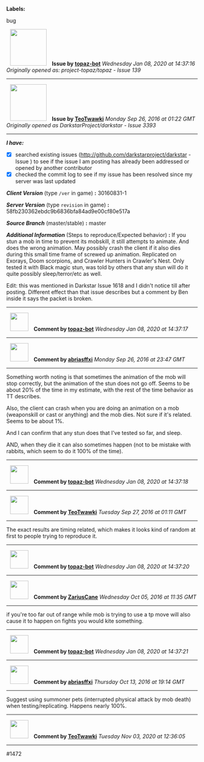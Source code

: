 **Labels:**

bug



<a href="https://github.com/topaz-bot"><img src="https://avatars3.githubusercontent.com/u/59651103?v=4" width="96" height="96" hspace="10"></img></a> **Issue by [topaz-bot](https://github.com/topaz-bot)**
_Wednesday Jan 08, 2020 at 14:37:16_
_Originally opened as: project-topaz/topaz - Issue 139_

----

<a href="https://github.com/TeoTwawki"><img src="https://avatars0.githubusercontent.com/u/6871475?v=4"  width="96" height="96" hspace="10"></img></a> **Issue by [TeoTwawki](https://github.com/TeoTwawki)**
_Monday Sep 26, 2016 at 01:22 GMT_
_Originally opened as DarkstarProject/darkstar - Issue 3393_

----

<!-- remove space and mark with 'x' between [] -->

**_I have:_**
- [x] searched existing issues (http://github.com/darkstarproject/darkstar - Issue ) to see if the issue I am posting has already been addressed or opened by another contributor
- [x] checked the commit log to see if my issue has been resolved since my server was last updated

<!-- Issues will be closed without being looked into if the following information is missing (unless its not applicable). -->

**_Client Version_** (type `/ver` in game) **:**
30160831-1

**_Server Version_** (type `revision` in game) **:**
58fb230362ebdc9b6836bfa84ad9e00cf80e517a

**_Source Branch_** (master/stable) **:**
master

**_Additional Information_** (Steps to reproduce/Expected behavior) **:**
If you stun a mob in time to prevent its mobskill, it still attempts to animate. And does the wrong animation. May possibly crash the client if it also dies during this small time frame of screwed up animation. Replicated on Exorays, Doom scorpions, and Crawler Hunters in Crawler's Nest. Only tested it with Black magic stun, was told by others that any stun will do it quite possibly sleep/terror/etc as well.

Edit: this was mentioned in Darkstar Issue 1618 and I didn't notice till after posting. Different effect than that issue describes but a comment by Ben inside it says the packet is broken.




----
<a href="https://github.com/topaz-bot"><img src="https://avatars3.githubusercontent.com/u/59651103?v=4" width="48" height="48" hspace="10"></img></a> **Comment by [topaz-bot](https://github.com/topaz-bot)**
_Wednesday Jan 08, 2020 at 14:37:17_

----

<a href="https://github.com/abriasffxi"><img src="https://avatars1.githubusercontent.com/u/20671885?v=4"  width="48" height="48" hspace="10"></img></a> **Comment by [abriasffxi](https://github.com/abriasffxi)**
_Monday Sep 26, 2016 at 23:47 GMT_

----

Something worth noting is that sometimes the animation of the mob will stop correctly, but the animation of the stun does not go off.  Seems to be about 20% of the time in my estimate, with the rest of the time behavior as TT describes.

Also, the client can crash when you are doing an animation on a mob (weaponskill or cast or anything) and the mob dies.  Not sure if it's related.  Seems to be about 1%.

And I can confirm that any stun does that I've tested so far, and sleep.

AND, when they die it can also sometimes happen (not to be mistake with rabbits, which seem to do it 100% of the time).




----
<a href="https://github.com/topaz-bot"><img src="https://avatars3.githubusercontent.com/u/59651103?v=4" width="48" height="48" hspace="10"></img></a> **Comment by [topaz-bot](https://github.com/topaz-bot)**
_Wednesday Jan 08, 2020 at 14:37:18_

----

<a href="https://github.com/TeoTwawki"><img src="https://avatars0.githubusercontent.com/u/6871475?v=4"  width="48" height="48" hspace="10"></img></a> **Comment by [TeoTwawki](https://github.com/TeoTwawki)**
_Tuesday Sep 27, 2016 at 01:11 GMT_

----

The exact results are timing related, which makes it looks kind of random at first to people trying to reproduce it.




----
<a href="https://github.com/topaz-bot"><img src="https://avatars3.githubusercontent.com/u/59651103?v=4" width="48" height="48" hspace="10"></img></a> **Comment by [topaz-bot](https://github.com/topaz-bot)**
_Wednesday Jan 08, 2020 at 14:37:20_

----

<a href="https://github.com/ZariusCane"><img src="https://avatars2.githubusercontent.com/u/16099481?v=4"  width="48" height="48" hspace="10"></img></a> **Comment by [ZariusCane](https://github.com/ZariusCane)**
_Wednesday Oct 05, 2016 at 11:35 GMT_

----

if you're too far out of range while mob is trying to use a tp move will also cause it to happen on fights you would kite something.




----
<a href="https://github.com/topaz-bot"><img src="https://avatars3.githubusercontent.com/u/59651103?v=4" width="48" height="48" hspace="10"></img></a> **Comment by [topaz-bot](https://github.com/topaz-bot)**
_Wednesday Jan 08, 2020 at 14:37:21_

----

<a href="https://github.com/abriasffxi"><img src="https://avatars1.githubusercontent.com/u/20671885?v=4"  width="48" height="48" hspace="10"></img></a> **Comment by [abriasffxi](https://github.com/abriasffxi)**
_Thursday Oct 13, 2016 at 19:14 GMT_

----

Suggest using summoner pets (interrupted physical attack by mob death) when testing/replicating.  Happens nearly 100%.




----
<a href="https://github.com/TeoTwawki"><img src="https://avatars0.githubusercontent.com/u/6871475?v=4" width="48" height="48" hspace="10"></img></a> **Comment by [TeoTwawki](https://github.com/TeoTwawki)**
_Tuesday Nov 03, 2020 at 12:36:05_

----

#1472
